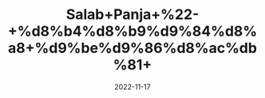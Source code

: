 ---
title: 'Salab+Panja+%22-+%d8%b4%d8%b9%d9%84%d8%a8+%d9%be%d9%86%d8%ac%db%81+'
date: '2022-11-17' 
metatag: '' 
inventory: '0' 
draft: false 
# meta description 
shortDescripton: 'Marsh+Orchid%22++Salab+panja+is+one+of+the+best+herbs+for+increasing+male+infertility.+It+increases+the+testosterone+levels+in+the+blood+and+improves+the+quality+and+motility+of+sperms.+It+also+increases+sexual+vigour+and+cures+erectile+dysfunction.'
description: 'Herbs+%d8%ac%da%91%db%8c+%d8%a8%d9%88%d9%b9%db%8c'
longdescription: ''
tags: ''
brand: ''
subCategory: ''
sellCount: '0'
featured: True
# product Price
price: '280.0'
# Product Short Description
shortDescription: 'Marsh+Orchid%22++Salab+panja+is+one+of+the+best+herbs+for+increasing+male+infertility.+It+increases+the+testosterone+levels+in+the+blood+and+improves+the+quality+and+motility+of+sperms.+It+also+increases+sexual+vigour+and+cures+erectile+dysfunction.'
productID: '03320665-932C-ED11-9968-005056B3A416'
type: 'products'
category: 'Herbs+%d8%ac%da%91%db%8c+%d8%a8%d9%88%d9%b9%db%8c' 
thumnailproduct: 'https://eraconnect.blob.core.windows.net/product-images/aminsaddiquidawakhana/03320665-932C-ED11-9968-005056B3A416.webp' 
images:
  - image: 'https://eraconnect.blob.core.windows.net/product-images/aminsaddiquidawakhana/03320665-932C-ED11-9968-005056B3A416.webp'  
Variants:
---